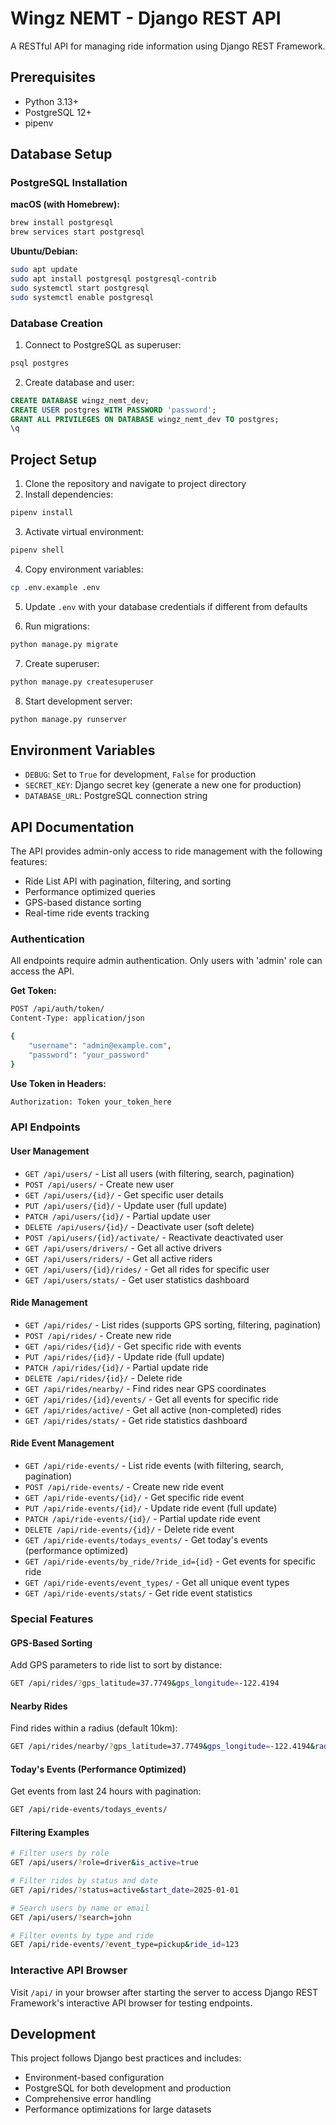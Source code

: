 # Wingz NEMT - Django REST API

A RESTful API for managing ride information using Django REST Framework.

## Prerequisites

- Python 3.13+
- PostgreSQL 12+
- pipenv

## Database Setup

### PostgreSQL Installation

**macOS (with Homebrew):**
```bash
brew install postgresql
brew services start postgresql
```

**Ubuntu/Debian:**
```bash
sudo apt update
sudo apt install postgresql postgresql-contrib
sudo systemctl start postgresql
sudo systemctl enable postgresql
```

### Database Creation

1. Connect to PostgreSQL as superuser:
```bash
psql postgres
```

2. Create database and user:
```sql
CREATE DATABASE wingz_nemt_dev;
CREATE USER postgres WITH PASSWORD 'password';
GRANT ALL PRIVILEGES ON DATABASE wingz_nemt_dev TO postgres;
\q
```

## Project Setup

1. Clone the repository and navigate to project directory
2. Install dependencies:
```bash
pipenv install
```

3. Activate virtual environment:
```bash
pipenv shell
```

4. Copy environment variables:
```bash
cp .env.example .env
```

5. Update `.env` with your database credentials if different from defaults

6. Run migrations:
```bash
python manage.py migrate
```

7. Create superuser:
```bash
python manage.py createsuperuser
```

8. Start development server:
```bash
python manage.py runserver
```

## Environment Variables

- `DEBUG`: Set to `True` for development, `False` for production
- `SECRET_KEY`: Django secret key (generate a new one for production)
- `DATABASE_URL`: PostgreSQL connection string

## API Documentation

The API provides admin-only access to ride management with the following features:

- Ride List API with pagination, filtering, and sorting
- Performance optimized queries
- GPS-based distance sorting
- Real-time ride events tracking

### Authentication

All endpoints require admin authentication. Only users with 'admin' role can access the API.

**Get Token:**
```bash
POST /api/auth/token/
Content-Type: application/json

{
    "username": "admin@example.com",
    "password": "your_password"
}
```

**Use Token in Headers:**
```bash
Authorization: Token your_token_here
```

### API Endpoints

#### User Management
- `GET /api/users/` - List all users (with filtering, search, pagination)
- `POST /api/users/` - Create new user
- `GET /api/users/{id}/` - Get specific user details
- `PUT /api/users/{id}/` - Update user (full update)
- `PATCH /api/users/{id}/` - Partial update user
- `DELETE /api/users/{id}/` - Deactivate user (soft delete)
- `POST /api/users/{id}/activate/` - Reactivate deactivated user
- `GET /api/users/drivers/` - Get all active drivers
- `GET /api/users/riders/` - Get all active riders
- `GET /api/users/{id}/rides/` - Get all rides for specific user
- `GET /api/users/stats/` - Get user statistics dashboard

#### Ride Management
- `GET /api/rides/` - List rides (supports GPS sorting, filtering, pagination)
- `POST /api/rides/` - Create new ride
- `GET /api/rides/{id}/` - Get specific ride with events
- `PUT /api/rides/{id}/` - Update ride (full update)
- `PATCH /api/rides/{id}/` - Partial update ride
- `DELETE /api/rides/{id}/` - Delete ride
- `GET /api/rides/nearby/` - Find rides near GPS coordinates
- `GET /api/rides/{id}/events/` - Get all events for specific ride
- `GET /api/rides/active/` - Get all active (non-completed) rides
- `GET /api/rides/stats/` - Get ride statistics dashboard

#### Ride Event Management
- `GET /api/ride-events/` - List ride events (with filtering, search, pagination)
- `POST /api/ride-events/` - Create new ride event
- `GET /api/ride-events/{id}/` - Get specific ride event
- `PUT /api/ride-events/{id}/` - Update ride event (full update)
- `PATCH /api/ride-events/{id}/` - Partial update ride event
- `DELETE /api/ride-events/{id}/` - Delete ride event
- `GET /api/ride-events/todays_events/` - Get today's events (performance optimized)
- `GET /api/ride-events/by_ride/?ride_id={id}` - Get events for specific ride
- `GET /api/ride-events/event_types/` - Get all unique event types
- `GET /api/ride-events/stats/` - Get ride event statistics

### Special Features

#### GPS-Based Sorting
Add GPS parameters to ride list to sort by distance:
```bash
GET /api/rides/?gps_latitude=37.7749&gps_longitude=-122.4194
```

#### Nearby Rides
Find rides within a radius (default 10km):
```bash
GET /api/rides/nearby/?gps_latitude=37.7749&gps_longitude=-122.4194&radius=5
```

#### Today's Events (Performance Optimized)
Get events from last 24 hours with pagination:
```bash
GET /api/ride-events/todays_events/
```

#### Filtering Examples
```bash
# Filter users by role
GET /api/users/?role=driver&is_active=true

# Filter rides by status and date
GET /api/rides/?status=active&start_date=2025-01-01

# Search users by name or email
GET /api/users/?search=john

# Filter events by type and ride
GET /api/ride-events/?event_type=pickup&ride_id=123
```

### Interactive API Browser

Visit `/api/` in your browser after starting the server to access Django REST Framework's interactive API browser for testing endpoints.

## Development

This project follows Django best practices and includes:

- Environment-based configuration
- PostgreSQL for both development and production
- Comprehensive error handling
- Performance optimizations for large datasets
